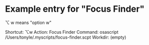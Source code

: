 # Example entry for "Focus Finder"
 ⌥ w means "option w"

Shortcut: ⌥w
Action: Focus Finder
Command: osascript /Users/tonyle/.myscripts/focus-finder.scpt
Workdir: (empty)

